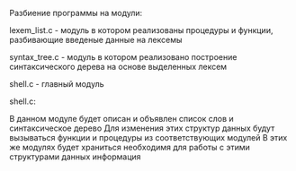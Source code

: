 Разбиение программы на модули:



lexem_list.c - модуль в котором реализованы процедуры и функции, разбивающие введеные данные на 
лексемы

syntax_tree.c - модуль в котором реализовано построение синтаксического дерева на основе выделенных
лексем



shell.c - главный модуль


shell.c:

В данном модуле будет описан и объявлен список слов и синтаксическое дерево
Для изменения этих структур данных будут вызываться функции и процедуры из соответствующих модулей
В этих же модулях будет храниться необходимя для работы с этими структурами данных информация


